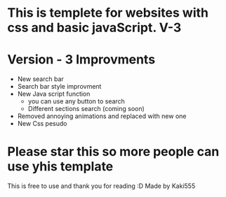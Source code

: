 # This is templete for websites with css and basic javaScript. V-3
# Version - 3 Improvments
* New search bar
* Search bar style improvment
* New Java script function
  * you can use any button to search
  * Different sections search (coming soon)
* Removed annoying animations and replaced with new one
* New Css pesudo

# Please star this so more people can use yhis template

This is free to use and thank you for reading :D
Made by Kaki555

